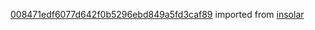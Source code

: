 [008471edf6077d642f0b5296ebd849a5fd3caf89](https://github.com/insolar/insolar/commit/008471edf6077d642f0b5296ebd849a5fd3caf89) imported from [insolar](https://github.com/insolar/insolar)
